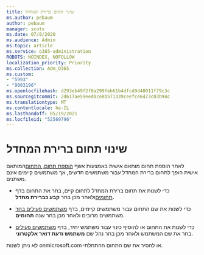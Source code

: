 ```yaml
---
title: שינוי תחום ברירת המחדל
ms.author: pebaum
author: pebaum
manager: scotv
ms.date: 07/8/2020
ms.audience: Admin
ms.topic: article
ms.service: o365-administration
ROBOTS: NOINDEX, NOFOLLOW
localization_priority: Priority
ms.collection: Adm_O365
ms.custom:
- "5993"
- "9003196"
ms.openlocfilehash: d293eb49f2f8a299feb61b4dfcd9d48011f79c3c
ms.sourcegitcommit: 2d617ae59eed0ce8b571339ceefce6473c03b94c
ms.translationtype: MT
ms.contentlocale: he-IL
ms.lasthandoff: 05/19/2021
ms.locfileid: "52569796"
---
```

# <a name="change-default-domain"></a>שינוי תחום ברירת המחדל

לאחר הוספת תחום מותאם אישית באמצעות אשף [הוספת תחום, התחום](https://admin.microsoft.com/Adminportal#/Domains/Wizard)המותאם אישית הופך לתחום ברירת המחדל עבור משתמשים חדשים, אך משתמשים קיימים אינם משתנים.

- כדי לשנות את תחום ברירת המחדל לתחום קיים, בחר את התחום בדף [תחומים](https://admin.microsoft.com/Adminportal/Home#/Domains)ולאחר מכן בחר **קבע כברירת מחדל.**

- כדי לשנות את שם התחום עבור משתמשים קיימים, בדף [משתמשים פעילים בחר](https://admin.microsoft.com/Adminportal/Home#/users) משתמשים מרובים ולאחר מכן בחר שנה **תחומים**.

- כדי לשנות את התחום או להוסיף כינוי עבור משתמש יחיד, בדף [משתמשים פעילים](https://admin.microsoft.com/Adminportal/Home#/users) בחר את שם המשתמש ולאחר מכן בחר נהל שם  **משתמש ודעת דואר אלקטרוני**.

לא ניתן לשנות onmicrosoft.com או להסיר את שם התחום ההתחלתי.